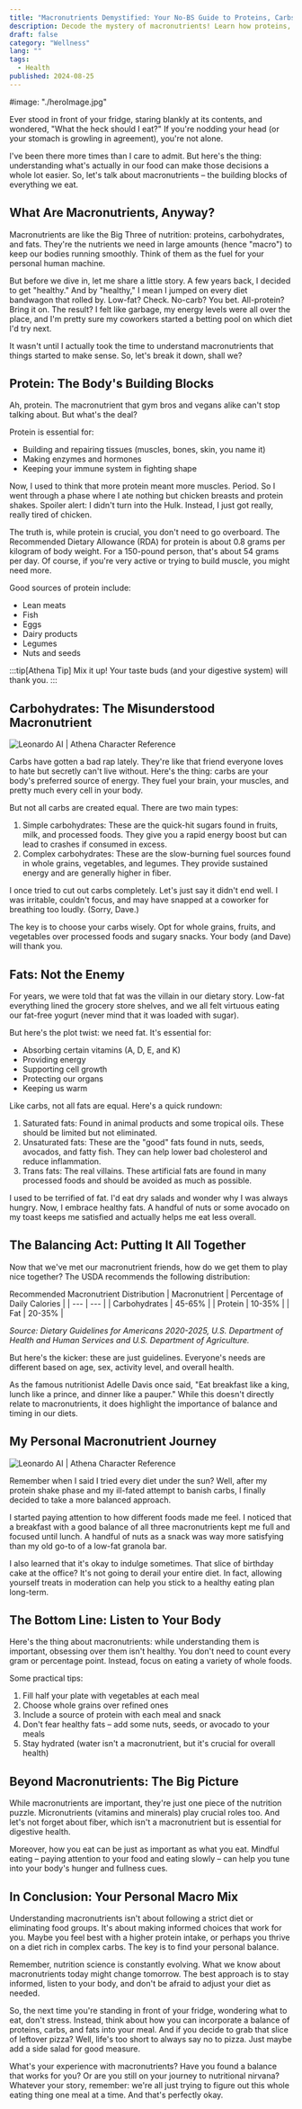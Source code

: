 ```yaml
---
title: "Macronutrients Demystified: Your No-BS Guide to Proteins, Carbs, and Fats"
description: Decode the mystery of macronutrients! Learn how proteins, carbs, and fats fuel your body and find your perfect balance for optimal health.
draft: false
category: "Wellness"
lang: ""
tags:
  - Health
published: 2024-08-25
---
```


#image: "./heroImage.jpg"

Ever stood in front of your fridge, staring blankly at its contents, and wondered, "What the heck should I eat?" If you're nodding your head (or your stomach is growling in agreement), you're not alone.

I've been there more times than I care to admit. But here's the thing: understanding what's actually in our food can make those decisions a whole lot easier. So, let's talk about macronutrients – the building blocks of everything we eat.


## What Are Macronutrients, Anyway?

Macronutrients are like the Big Three of nutrition: proteins, carbohydrates, and fats. They're the nutrients we need in large amounts (hence "macro") to keep our bodies running smoothly. Think of them as the fuel for your personal human machine.

But before we dive in, let me share a little story. A few years back, I decided to get "healthy." And by "healthy," I mean I jumped on every diet bandwagon that rolled by. Low-fat? Check. No-carb? You bet. All-protein? Bring it on. The result? I felt like garbage, my energy levels were all over the place, and I'm pretty sure my coworkers started a betting pool on which diet I'd try next.

It wasn't until I actually took the time to understand macronutrients that things started to make sense. So, let's break it down, shall we?

## Protein: The Body's Building Blocks

Ah, protein. The macronutrient that gym bros and vegans alike can't stop talking about. But what's the deal?

Protein is essential for:

- Building and repairing tissues (muscles, bones, skin, you name it)
- Making enzymes and hormones
- Keeping your immune system in fighting shape

Now, I used to think that more protein meant more muscles. Period. So I went through a phase where I ate nothing but chicken breasts and protein shakes. Spoiler alert: I didn't turn into the Hulk. Instead, I just got really, really tired of chicken.

The truth is, while protein is crucial, you don't need to go overboard. The Recommended Dietary Allowance (RDA) for protein is about 0.8 grams per kilogram of body weight. For a 150-pound person, that's about 54 grams per day. Of course, if you're very active or trying to build muscle, you might need more.

Good sources of protein include:

- Lean meats
- Fish
- Eggs
- Dairy products
- Legumes
- Nuts and seeds

:::tip[Athena Tip]
Mix it up! Your taste buds (and your digestive system) will thank you.
:::

## Carbohydrates: The Misunderstood Macronutrient

![Leonardo AI | Athena Character Reference](https://res-3.cloudinary.com/ddicetqs5/image/upload/f_auto,fl_force_strip,q_auto:best/v1/wayfinder-ghost-blog/understanding-macronutrients-proteins-carbs)

Carbs have gotten a bad rap lately. They're like that friend everyone loves to hate but secretly can't live without. Here's the thing: carbs are your body's preferred source of energy. They fuel your brain, your muscles, and pretty much every cell in your body.

But not all carbs are created equal. There are two main types:

1. Simple carbohydrates: These are the quick-hit sugars found in fruits, milk, and processed foods. They give you a rapid energy boost but can lead to crashes if consumed in excess.
2. Complex carbohydrates: These are the slow-burning fuel sources found in whole grains, vegetables, and legumes. They provide sustained energy and are generally higher in fiber.

I once tried to cut out carbs completely. Let's just say it didn't end well. I was irritable, couldn't focus, and may have snapped at a coworker for breathing too loudly. (Sorry, Dave.)

The key is to choose your carbs wisely. Opt for whole grains, fruits, and vegetables over processed foods and sugary snacks. Your body (and Dave) will thank you.

## Fats: Not the Enemy

For years, we were told that fat was the villain in our dietary story. Low-fat everything lined the grocery store shelves, and we all felt virtuous eating our fat-free yogurt (never mind that it was loaded with sugar).

But here's the plot twist: we need fat. It's essential for:

- Absorbing certain vitamins (A, D, E, and K)
- Providing energy
- Supporting cell growth
- Protecting our organs
- Keeping us warm

Like carbs, not all fats are equal. Here's a quick rundown:

1. Saturated fats: Found in animal products and some tropical oils. These should be limited but not eliminated.
2. Unsaturated fats: These are the "good" fats found in nuts, seeds, avocados, and fatty fish. They can help lower bad cholesterol and reduce inflammation.
3. Trans fats: The real villains. These artificial fats are found in many processed foods and should be avoided as much as possible.

I used to be terrified of fat. I'd eat dry salads and wonder why I was always hungry. Now, I embrace healthy fats. A handful of nuts or some avocado on my toast keeps me satisfied and actually helps me eat less overall.

## The Balancing Act: Putting It All Together

Now that we've met our macronutrient friends, how do we get them to play nice together? The USDA recommends the following distribution:

Recommended Macronutrient Distribution
| Macronutrient | Percentage of Daily Calories |
| --- | --- |
| Carbohydrates | 45-65% |
| Protein | 10-35% |
| Fat | 20-35% |

_Source: Dietary Guidelines for Americans 2020-2025, U.S. Department of Health and Human Services and U.S. Department of Agriculture._

But here's the kicker: these are just guidelines. Everyone's needs are different based on age, sex, activity level, and overall health.

As the famous nutritionist Adelle Davis once said, "Eat breakfast like a king, lunch like a prince, and dinner like a pauper." While this doesn't directly relate to macronutrients, it does highlight the importance of balance and timing in our diets.

## My Personal Macronutrient Journey

![Leonardo AI | Athena Character Reference](https://res-4.cloudinary.com/ddicetqs5/image/upload/f_auto,fl_force_strip,q_auto:best/v1/wayfinder-ghost-blog/understanding-macronutrients-proteins-carbs-1)

Remember when I said I tried every diet under the sun? Well, after my protein shake phase and my ill-fated attempt to banish carbs, I finally decided to take a more balanced approach.

I started paying attention to how different foods made me feel. I noticed that a breakfast with a good balance of all three macronutrients kept me full and focused until lunch. A handful of nuts as a snack was way more satisfying than my old go-to of a low-fat granola bar.

I also learned that it's okay to indulge sometimes. That slice of birthday cake at the office? It's not going to derail your entire diet. In fact, allowing yourself treats in moderation can help you stick to a healthy eating plan long-term.

## The Bottom Line: Listen to Your Body

Here's the thing about macronutrients: while understanding them is important, obsessing over them isn't healthy. You don't need to count every gram or percentage point. Instead, focus on eating a variety of whole foods.

Some practical tips:

1. Fill half your plate with vegetables at each meal
2. Choose whole grains over refined ones
3. Include a source of protein with each meal and snack
4. Don't fear healthy fats – add some nuts, seeds, or avocado to your meals
5. Stay hydrated (water isn't a macronutrient, but it's crucial for overall health)

## Beyond Macronutrients: The Big Picture

While macronutrients are important, they're just one piece of the nutrition puzzle. Micronutrients (vitamins and minerals) play crucial roles too. And let's not forget about fiber, which isn't a macronutrient but is essential for digestive health.

Moreover, how you eat can be just as important as what you eat. Mindful eating – paying attention to your food and eating slowly – can help you tune into your body's hunger and fullness cues.

## In Conclusion: Your Personal Macro Mix

Understanding macronutrients isn't about following a strict diet or eliminating food groups. It's about making informed choices that work for you. Maybe you feel best with a higher protein intake, or perhaps you thrive on a diet rich in complex carbs. The key is to find your personal balance.

Remember, nutrition science is constantly evolving. What we know about macronutrients today might change tomorrow. The best approach is to stay informed, listen to your body, and don't be afraid to adjust your diet as needed.

So, the next time you're standing in front of your fridge, wondering what to eat, don't stress. Instead, think about how you can incorporate a balance of proteins, carbs, and fats into your meal. And if you decide to grab that slice of leftover pizza? Well, life's too short to always say no to pizza. Just maybe add a side salad for good measure.

What's your experience with macronutrients? Have you found a balance that works for you? Or are you still on your journey to nutritional nirvana? Whatever your story, remember: we're all just trying to figure out this whole eating thing one meal at a time. And that's perfectly okay.
